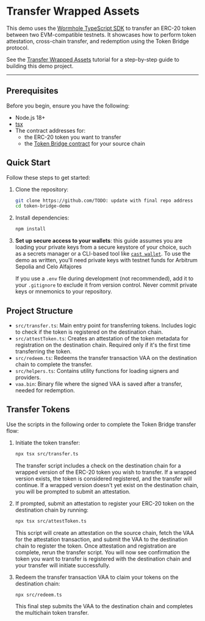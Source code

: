 # Transfer Wrapped Assets

This demo uses the [Wormhole TypeScript SDK](https://github.com/wormhole-foundation/wormhole-sdk-ts) to transfer an ERC-20 token between two EVM-compatible testnets. It showcases how to perform token attestation, cross-chain transfer, and redemption using the Token Bridge protocol.

See the [Transfer Wrapped Assets](https://wormhole.com/docs/products/token-bridge/tutorials/transfer-workflow) tutorial for a step-by-step guide to building this demo project.

---

## Prerequisites

Before you begin, ensure you have the following:

- Node.js 18+
- [tsx](https://tsx.is/getting-started) 
- The contract addresses for:
    - the ERC-20 token you want to transfer
    - the [Token Bridge contract](https://wormhole.com/docs/build/reference/contract-addresses/#token-bridge) for your source chain


## Quick Start

Follow these steps to get started:

1. Clone the repository:

    ```bash
    git clone https://github.com/TODO: update with final repo address
    cd token-bridge-demo
    ```

2. Install dependencies: 

    ```bash
    npm install
    ```

3. **Set up secure access to your wallets**: this guide assumes you are loading your private keys from a secure keystore of your choice, such as a secrets manager or a CLI-based tool like [`cast wallet`](https://book.getfoundry.sh/reference/cast/cast-wallet). To use the demo as written, you'll need private keys with testnet funds for Arbitrum Sepolia and Celo Alfajores

    If you use a `.env` file during development (not recommended), add it to your `.gitignore` to exclude it from version control. Never commit private keys or mnemonics to your repository.

## Project Structure

- `src/transfer.ts`: Main entry point for transferring tokens. Includes logic to check if the token is registered on the destination chain.
- `src/attestToken.ts`: Creates an attestation of the token metadata for registration on the destination chain. Required only if it's the first time transferring the token.
- `src/redeem.ts`: Redeems the transfer transaction VAA on the destination chain to complete the transfer.
- `src/helpers.ts`: Contains utility functions for loading signers and providers.
- `vaa.bin`: Binary file where the signed VAA is saved after a transfer, needed for redemption.

## Transfer Tokens

Use the scripts in the following order to complete the Token Bridge transfer flow:

1. Initiate the token transfer:

    ```bash
    npx tsx src/transfer.ts
    ```

    The transfer script includes a check on the destination chain for a wrapped version of the ERC-20 token you wish to transfer. If a wrapped version exists, the token is considered registered, and the transfer will continue. If a wrapped version doesn't yet exist on the destination chain, you will be prompted to submit an attestation.

2. If prompted, submit an attestation to register your ERC-20 token on the destination chain by running:

    ```bash
    npx tsx src/attestToken.ts
    ```

    This script will create an attestation on the source chain, fetch the VAA for the attestation transaction, and submit the VAA to the destination chain to register the token. Once attestation and registration are complete, rerun the transfer script. You will now see confirmation the token you want to transfer is registered with the destination chain and your transfer will initiate successfully.

3. Redeem the transfer transaction VAA to claim your tokens on the destination chain:

    ```bash
    npx src/redeem.ts
    ```

    This final step submits the VAA to the destination chain and completes the multichain token transfer.
